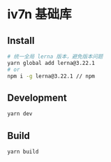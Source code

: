 # iv7n 基础库

## Install

```bash
# 统一全局 lerna 版本，避免版本问题
yarn global add lerna@3.22.1
# or
npm i -g lerna@3.22.1 // npm
```

## Development
```bash
yarn dev
```

## Build
```bash
yarn build
```
